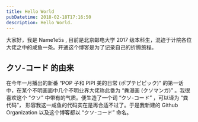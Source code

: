 ```yaml
---
title: Hello World
pubDatetime: 2018-02-18T17:16:50
description: Hello World.
---
```


大家好，我是 Name1e5s , 目前是北京邮电大学 2017 级本科生，混迹于计院各位大佬之中的咸鱼一条。开通这个博客是为了记录自己的折腾旅程。

## クソ-コード 的由来

在今年一月播出的新番 “POP 子和 PIPI 美的日常 (ポプテピピック)” 的第一话中，在某个不明画面中几个不明业界大佬称此番为 “粪漫画 (クソマンガ)” 。我很喜欢这个 “クソ” 中带有的气质。便生造了一个词 “クソ-コード” ，可以译为 “粪代码”， 形容我这一咸鱼的代码实在是再合适不过了。于是我新建的 Github Organization 以及这个博客都以 “クソ-コード” 命名。